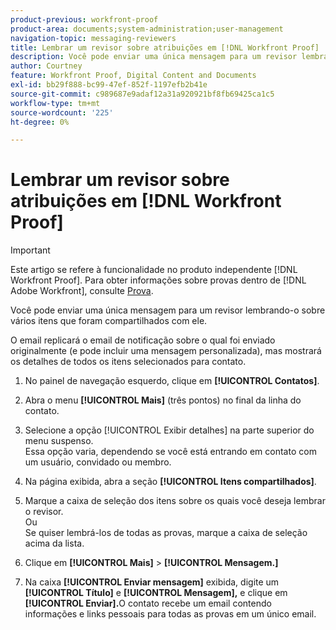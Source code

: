 ```yaml
---
product-previous: workfront-proof
product-area: documents;system-administration;user-management
navigation-topic: messaging-reviewers
title: Lembrar um revisor sobre atribuições em [!DNL Workfront Proof]
description: Você pode enviar uma única mensagem para um revisor lembrando-o sobre vários itens que foram compartilhados com ele.
author: Courtney
feature: Workfront Proof, Digital Content and Documents
exl-id: bb29f888-bc99-47ef-852f-1197efb2b41e
source-git-commit: c989687e9adaf12a31a920921bf8fb69425ca1c5
workflow-type: tm+mt
source-wordcount: '225'
ht-degree: 0%

---
```


# Lembrar um revisor sobre atribuições em [!DNL Workfront Proof]

>[!IMPORTANT]
>
>Este artigo se refere à funcionalidade no produto independente [!DNL Workfront Proof]. Para obter informações sobre provas dentro de [!DNL Adobe Workfront], consulte [Prova](../../../review-and-approve-work/proofing/proofing.md).

Você pode enviar uma única mensagem para um revisor lembrando-o sobre vários itens que foram compartilhados com ele.

O email replicará o email de notificação sobre o qual foi enviado originalmente (e pode incluir uma mensagem personalizada), mas mostrará os detalhes de todos os itens selecionados para contato.

1. No painel de navegação esquerdo, clique em **[!UICONTROL Contatos]**.
1. Abra o menu **[!UICONTROL Mais]** (três pontos) no final da linha do contato.
1. Selecione a opção [!UICONTROL Exibir detalhes] na parte superior do menu suspenso.\
   Essa opção varia, dependendo se você está entrando em contato com um usuário, convidado ou membro.
1. Na página exibida, abra a seção **[!UICONTROL Itens compartilhados]**.
1. Marque a caixa de seleção dos itens sobre os quais você deseja lembrar o revisor.\
   Ou\
   Se quiser lembrá-los de todas as provas, marque a caixa de seleção acima da lista.

1. Clique em **[!UICONTROL Mais]** > **[!UICONTROL Mensagem.]**

1. Na caixa **[!UICONTROL Enviar mensagem]** exibida, digite um **[!UICONTROL Título]** e **[!UICONTROL Mensagem],** e clique em **[!UICONTROL Enviar].**&#x200B;O contato recebe um email contendo informações e links pessoais para todas as provas em um único email.


